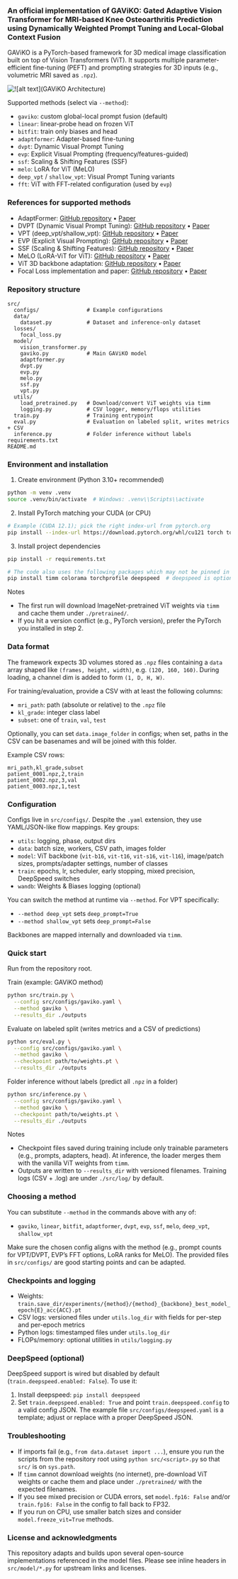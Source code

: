 ### An official implementation of GAViKO: Gated Adaptive Vision Transformer for MRI-based Knee Osteoarthritis Prediction using Dynamically Weighted Prompt Tuning and Local-Global Context Fusion

GAViKO is a PyTorch-based framework for 3D medical image classification built on top of Vision Transformers (ViT). It supports multiple parameter-efficient fine-tuning (PEFT) and prompting strategies for 3D inputs (e.g., volumetric MRI saved as `.npz`).

![![alt text](GAViKO Architecture)](src/asset/image.png)



Supported methods (select via `--method`):
- `gaviko`: custom global-local prompt fusion (default)
- `linear`: linear-probe head on frozen ViT
- `bitfit`: train only biases and head
- `adaptformer`: Adapter-based fine-tuning
- `dvpt`: Dynamic Visual Prompt Tuning
- `evp`: Explicit Visual Prompting (frequency/features-guided)
- `ssf`: Scaling & Shifting Features (SSF)
- `melo`: LoRA for ViT (MeLO)
- `deep_vpt` / `shallow_vpt`: Visual Prompt Tuning variants
- `fft`: ViT with FFT-related configuration (used by `evp`)


### References for supported methods

- AdaptFormer: [GitHub repository](https://github.com/ShoufaChen/AdaptFormer) • [Paper](https://arxiv.org/abs/2205.13535)
- DVPT (Dynamic Visual Prompt Tuning): [GitHub repository](https://github.com/NKUhealong/DVPT) • [Paper](https://arxiv.org/abs/2307.09787)
- VPT (deep_vpt/shallow_vpt): [GitHub repository](https://github.com/KMnP/vpt) • [Paper](https://arxiv.org/abs/2203.12119)
- EVP (Explicit Visual Prompting): [GitHub repository](https://github.com/NiFangBaAGe/Explicit-Visual-Prompt) • [Paper](https://arxiv.org/abs/2305.18476)
- SSF (Scaling & Shifting Features): [GitHub repository](https://github.com/dongzelian/SSF) • [Paper](https://arxiv.org/abs/2210.08823)
- MeLO (LoRA-ViT for ViT): [GitHub repository](https://github.com/JamesQFreeman/LoRA-ViT) • [Paper](https://arxiv.org/abs/2311.08236)
- ViT 3D backbone adaptation: [GitHub repository](https://github.com/lucidrains/vit-pytorch) • [Paper](https://arxiv.org/abs/2010.11929)
- Focal Loss implementation and paper: [GitHub repository](https://github.com/mathiaszinnen/focal_loss_torch) • [Paper](https://arxiv.org/abs/1708.02002)


### Repository structure

```
src/
  configs/               # Example configurations
  data/
    dataset.py           # Dataset and inference-only dataset
  losses/
    focal_loss.py
  model/
    vision_transformer.py
    gaviko.py            # Main GAViKO model
    adaptformer.py
    dvpt.py
    evp.py
    melo.py
    ssf.py
    vpt.py
  utils/
    load_pretrained.py   # Download/convert ViT weights via timm
    logging.py           # CSV logger, memory/flops utilities
  train.py               # Training entrypoint
  eval.py                # Evaluation on labeled split, writes metrics + CSV
  inference.py           # Folder inference without labels
requirements.txt
README.md
```


### Environment and installation

1) Create environment (Python 3.10+ recommended)

```bash
python -m venv .venv
source .venv/bin/activate  # Windows: .venv\\Scripts\\activate
```

2) Install PyTorch matching your CUDA (or CPU)

```bash
# Example (CUDA 12.1); pick the right index-url from pytorch.org
pip install --index-url https://download.pytorch.org/whl/cu121 torch torchvision torchaudio
```

3) Install project dependencies

```bash
pip install -r requirements.txt

# The code also uses the following packages which may not be pinned in requirements:
pip install timm colorama torchprofile deepspeed  # deepspeed is optional
```

Notes
- The first run will download ImageNet-pretrained ViT weights via `timm` and cache them under `./pretrained/`.
- If you hit a version conflict (e.g., PyTorch version), prefer the PyTorch you installed in step 2.


### Data format

The framework expects 3D volumes stored as `.npz` files containing a `data` array shaped like `(frames, height, width)`, e.g. `(120, 160, 160)`. During loading, a channel dim is added to form `(1, D, H, W)`.

For training/evaluation, provide a CSV with at least the following columns:
- `mri_path`: path (absolute or relative) to the `.npz` file
- `kl_grade`: integer class label
- `subset`: one of `train`, `val`, `test`

Optionally, you can set `data.image_folder` in configs; when set, paths in the CSV can be basenames and will be joined with this folder.

Example CSV rows:

```csv
mri_path,kl_grade,subset
patient_0001.npz,2,train
patient_0002.npz,3,val
patient_0003.npz,1,test
```


### Configuration

Configs live in `src/configs/`. Despite the `.yaml` extension, they use YAML/JSON-like flow mappings. Key groups:
- `utils`: logging, phase, output dirs
- `data`: batch size, workers, CSV path, images folder
- `model`: ViT backbone (`vit-b16`, `vit-t16`, `vit-s16`, `vit-l16`), image/patch sizes, prompts/adapter settings, number of classes
- `train`: epochs, lr, scheduler, early stopping, mixed precision, DeepSpeed switches
- `wandb`: Weights & Biases logging (optional)

You can switch the method at runtime via `--method`. For VPT specifically:
- `--method deep_vpt` sets `deep_prompt=True`
- `--method shallow_vpt` sets `deep_prompt=False`

Backbones are mapped internally and downloaded via `timm`.


### Quick start

Run from the repository root.

Train (example: GAViKO method)

```bash
python src/train.py \
  --config src/configs/gaviko.yaml \
  --method gaviko \
  --results_dir ./outputs
```

Evaluate on labeled split (writes metrics and a CSV of predictions)

```bash
python src/eval.py \
  --config src/configs/gaviko.yaml \
  --method gaviko \
  --checkpoint path/to/weights.pt \
  --results_dir ./outputs
```

Folder inference without labels (predict all `.npz` in a folder)

```bash
python src/inference.py \
  --config src/configs/gaviko.yaml \
  --method gaviko \
  --checkpoint path/to/weights.pt \
  --results_dir ./outputs
```

Notes
- Checkpoint files saved during training include only trainable parameters (e.g., prompts, adapters, head). At inference, the loader merges them with the vanilla ViT weights from `timm`.
- Outputs are written to `--results_dir` with versioned filenames. Training logs (CSV + .log) are under `./src/log/` by default.


### Choosing a method

You can substitute `--method` in the commands above with any of:
- `gaviko`, `linear`, `bitfit`, `adaptformer`, `dvpt`, `evp`, `ssf`, `melo`, `deep_vpt`, `shallow_vpt`

Make sure the chosen config aligns with the method (e.g., prompt counts for VPT/DVPT, EVP’s FFT options, LoRA ranks for MeLO). The provided files in `src/configs/` are good starting points and can be adapted.


### Checkpoints and logging

- Weights: `train.save_dir/experiments/{method}/{method}_{backbone}_best_model_epoch{E}_acc{ACC}.pt`
- CSV logs: versioned files under `utils.log_dir` with fields for per-step and per-epoch metrics
- Python logs: timestamped files under `utils.log_dir`
- FLOPs/memory: optional utilities in `utils/logging.py`


### DeepSpeed (optional)

DeepSpeed support is wired but disabled by default (`train.deepspeed.enabled: False`). To use it:
1) Install deepspeed: `pip install deepspeed`
2) Set `train.deepspeed.enabled: True` and point `train.deepspeed.config` to a valid config JSON. The example file `src/configs/deepspeed.yaml` is a template; adjust or replace with a proper DeepSpeed JSON.


### Troubleshooting

- If imports fail (e.g., `from data.dataset import ...`), ensure you run the scripts from the repository root using `python src/<script>.py` so that `src/` is on `sys.path`.
- If `timm` cannot download weights (no internet), pre-download ViT weights or cache them and place under `./pretrained/` with the expected filenames.
- If you see mixed precision or CUDA errors, set `model.fp16: False` and/or `train.fp16: False` in the config to fall back to FP32.
- If you run on CPU, use smaller batch sizes and consider `model.freeze_vit=True` methods.


### License and acknowledgments

This repository adapts and builds upon several open-source implementations referenced in the model files. Please see inline headers in `src/model/*.py` for upstream links and licenses.


